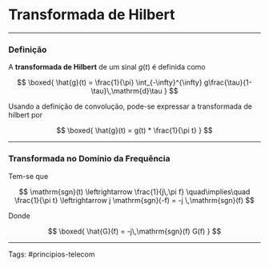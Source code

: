 # Transformada de Hilbert

---

### Definição

A **transformada de Hilbert** de um sinal $g(t)$ é definida como

$$
\boxed{
\hat{g}(t) = \frac{1}{\pi} \int_{-\infty}^{\infty} g\frac{\tau}{1-\tau}\,\mathrm{d}\tau
}
$$

Usando a definição de convolução, pode-se expressar a transformada de hilbert por

$$
\boxed{
\hat{g}(t) = g(t) * \frac{1}{\pi t}
}
$$

---

### Transformada no Domínio da Frequência

Tem-se que

$$
\mathrm{sgn}(t) \leftrightarrow \frac{1}{j\,\pi f} \quad\implies\quad \frac{1}{\pi t} \leftrightarrow j \mathrm{sgn}(-f) = -j \,\mathrm{sgn}(f) 
$$

Donde

$$
\boxed{
\hat{G}(f) = -j\,\mathrm{sgn}(f) G(f)
}
$$

---

Tags: #principios-telecom 